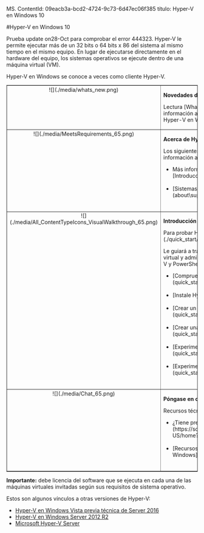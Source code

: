 MS. ContentId: 09eacb3a-bcd2-4724-9c73-6d47ec06f385
título: Hyper-V en Windows 10


#Hyper-V en Windows 10

Prueba update on28-Oct para comprobar el error 444323.
Hyper-V le permite ejecutar más de un 32 bits o 64 bits x 86 del sistema al mismo tiempo en el mismo equipo.
En lugar de ejecutarse directamente en el hardware del equipo, los sistemas operativos se ejecute dentro de una máquina virtual (VM).


Hyper-V en Windows se conoce a veces como cliente Hyper-V.

<table border="1" style="background-color:FFFFCC;border-collapse:collapse;border:1px solid FFCC00;color:000000;width:100%" cellpadding="15" cellspacing="3">
    <tr valign="top">
        <td><center>![](./media/whats_new.png)</center></td>
        <td valign="top">
        <p><strong>Novedades de Hyper-V</strong></p>
        <p>Lectura [What's New](./about/whats_new.md) para obtener información acerca de características nuevas y modificadas para Hyper-V en Windows 10.</p></td>
    </tr>
    <tr valign="top">
        <td><center>![](./media/MeetsRequirements_65.png)</center></td>
        <td valign="top">
            <p><strong>Acerca de Hyper-V en Windows</strong></p>
            <p>Los siguientes artículos proporcionan una introducción a e información acerca de Hyper-V en Windows.</p>
            <ul>
                <li class="unordered"> Más información acerca de la virtualización con este [Introducción a Hyper-V](./about/hyperv_on_windows.md).<br /><br /></li>
                <li class="unordered">[Sistemas operativos invitados compatibles](about\supported_guest_os.md)<br /><br /></li>
            </ul>   
        </td>
    </tr>
    <tr valign="top">
        <td><center>![](./media/All_ContentTypeIcons_VisualWalkthrough_65.png)</center></td>
        <td valign="top">
            <p><strong>Introducción a Hyper-V</strong></p>
            <p>Para probar Hyper-V, siga esto [tutorial](./quick_start/walkthrough.md).</p>
            <p>Le guiará a través de la habilitación de Hyper-V, crear una máquina virtual y administración simple mediante el Administrador de Hyper-V y PowerShell.</p>
            <ul>
                <li class="unordered">[Compruebe los requisitos del sistema](quick_start\walkthrough_compatibility.md)<br /><br /></li>
                <li class="unordered">[Instale Hyper-V](quick_start\walkthrough_install.md)<br /><br /></li>
                <li class="unordered">[Crear un conmutador](quick_start\walkthrough_virtual_switch.md)<br /><br /></li>
                <li class="unordered">[Crear una máquina virtual](quick_start\walkthrough_create_vm.md)<br /><br /></li>
                <li class="unordered">[Experimentar con los puntos de control](quick_start\walkthrough_checkpoints.md)<br /><br /></li>
                <li class="unordered">[Experimentar con PowerShell](quick_start\walkthrough_powershell.md)<br /><br /></li>
            </ul>
        </td>
    </tr>
    <tr valign="top">
        <td><center>![](./media/Chat_65.png)</center></td>
        <td valign="top">
            <p><strong>Póngase en contacto con la Comunidad y soporte técnico</strong></p>
            <p>Recursos técnicos adicionales de soporte técnico y Comunidad</p>
            <ul>
                <li class="unordered"> ¿Tiene preguntas? Pídale que en el [foros de Hyper-V](https://social.technet.microsoft.com/Forums/windowsserver/en-US/home?forum=winserverhyperv)<br /><br /></li>
                <li class="unordered">[Recursos de comunidad para Hyper-V y los contenedores de Windows](/community/community_overview.md)<br /><br /></li>
            </ul>   
        </td>
    </tr>
</table>



**Importante:** debe licencia del software que se ejecuta en cada una de las máquinas virtuales invitadas según sus requisitos de sistema operativo.


Estos son algunos vínculos a otras versiones de Hyper-V:
*  [Hyper-V en Windows Vista previa técnica de Server 2016](https://technet.microsoft.com/en-us/library/mt126117.aspx)
*  [Hyper-V en Windows Server 2012 R2](https://technet.microsoft.com/en-us/library/hh831531.aspx)
*  [Microsoft Hyper-V Server](https://technet.microsoft.com/library/hh923062.aspx)








